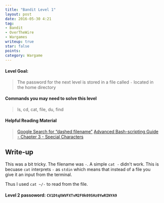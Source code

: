 ```yaml
---
title: "Bandit Level 1"
layout: post
date: 2016-05-30 4:21
tag:
- Bandit
- OverTheWire
- Wargames
writeup: true
star: false
points:
category: Wargame
---
```


#### Level Goal:

>The password for the next level is stored in a file called `-` located in the home directory

#### Commands you may need to solve this level

>ls, cd, cat, file, du, find

#### Helpful Reading Material

>[Google Search for “dashed filename”](https://www.google.com/search?q=dashed+filename)
[Advanced Bash-scripting Guide - Chapter 3 - Special Characters](http://tldp.org/LDP/abs/html/special-chars.html)

## Write-up

This was a bit tricky. The filename was `-`. A simple `cat -` didn't work. This is becuase `cat` interprets `-` as `stdin` which means that instead of a file you give it an input from the terminal.

Thus I used `cat ~/-` to read from the file.

#### Level 2 passoword: `CV1DtqXWVFXTvM2F0k09SHz0YwRINYA9`
